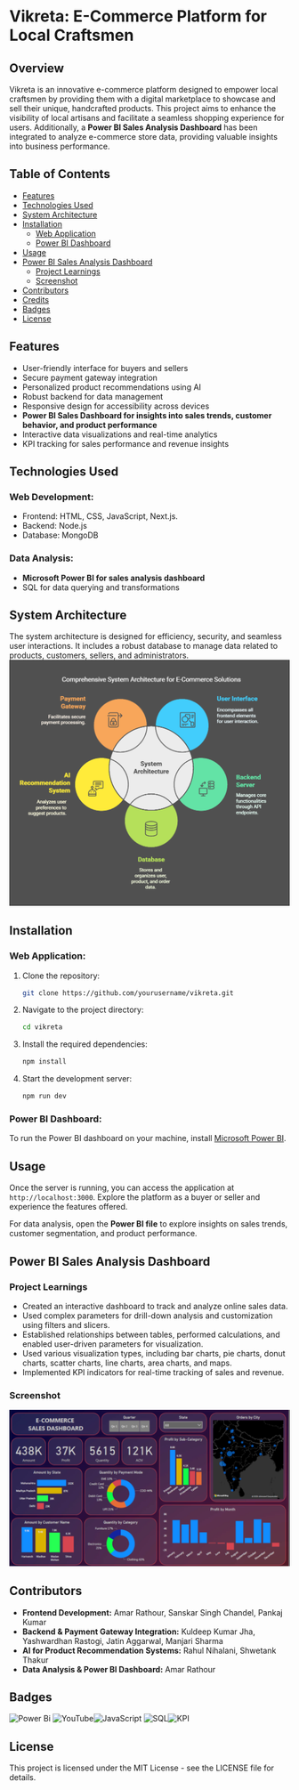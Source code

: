 # Vikreta: E-Commerce Platform for Local Craftsmen

## Overview

Vikreta is an innovative e-commerce platform designed to empower local craftsmen by providing them with a digital marketplace to showcase and sell their unique, handcrafted products. This project aims to enhance the visibility of local artisans and facilitate a seamless shopping experience for users. Additionally, a **Power BI Sales Analysis Dashboard** has been integrated to analyze e-commerce store data, providing valuable insights into business performance.

## Table of Contents

- [Features](#features)
- [Technologies Used](#technologies-used)
- [System Architecture](#system-architecture)
- [Installation](#installation)
  - [Web Application](#web-application)
  - [Power BI Dashboard](#power-bi-dashboard)
- [Usage](#usage)
- [Power BI Sales Analysis Dashboard](#power-bi-sales-analysis-dashboard)
  - [Project Learnings](#project-learnings)
  - [Screenshot](#screenshot)
- [Contributors](#contributors)
- [Credits](#credits)
- [Badges](#badges)
- [License](#license)

## Features

- User-friendly interface for buyers and sellers
- Secure payment gateway integration
- Personalized product recommendations using AI
- Robust backend for data management
- Responsive design for accessibility across devices
- **Power BI Sales Dashboard for insights into sales trends, customer behavior, and product performance**
- Interactive data visualizations and real-time analytics
- KPI tracking for sales performance and revenue insights

## Technologies Used

### Web Development:

- Frontend: HTML, CSS, JavaScript, Next.js.
- Backend: Node.js
- Database: MongoDB


### Data Analysis:

- **Microsoft Power BI for sales analysis dashboard**
- SQL for data querying and transformations

## System Architecture

The system architecture is designed for efficiency, security, and seamless user interactions. It includes a robust database to manage data related to products, customers, sellers, and administrators.
![Architecture Diagram](https://github.com/amanrathour14/Vikreta/blob/main/diagram.png)

## Installation

### Web Application:

1. Clone the repository:
   ```sh
   git clone https://github.com/yourusername/vikreta.git
   ```
2. Navigate to the project directory:
   ```sh
   cd vikreta
   ```
3. Install the required dependencies:
   ```sh
   npm install
   ```
4. Start the development server:
   ```sh
   npm run dev
   ```

### Power BI Dashboard:

To run the Power BI dashboard on your machine, install [Microsoft Power BI](https://powerbi.microsoft.com/en-us/downloads/).

## Usage

Once the server is running, you can access the application at `http://localhost:3000`. Explore the platform as a buyer or seller and experience the features offered.

For data analysis, open the **Power BI file** to explore insights on sales trends, customer segmentation, and product performance.

## Power BI Sales Analysis Dashboard

### Project Learnings

- Created an interactive dashboard to track and analyze online sales data.
- Used complex parameters for drill-down analysis and customization using filters and slicers.
- Established relationships between tables, performed calculations, and enabled user-driven parameters for visualization.
- Used various visualization types, including bar charts, pie charts, donut charts, scatter charts, line charts, area charts, and maps.
- Implemented KPI indicators for real-time tracking of sales and revenue.

### Screenshot
![dashboard preview](https://github.com/amanrathour14/Vikreta/blob/main/E-Commerce-Store-Analysis--main/Dashboard.png)

## Contributors

- **Frontend Development:** Amar Rathour, Sanskar Singh Chandel, Pankaj Kumar
- **Backend & Payment Gateway Integration:** Kuldeep Kumar Jha, Yashwardhan Rastogi, Jatin Aggarwal, Manjari Sharma
- **AI for Product Recommendation Systems:** Rahul Nihalani, Shwetank Thakur
- **Data Analysis & Power BI Dashboard:** Amar Rathour


## Badges

![Power Bi](https://img.shields.io/badge/power_bi-F2C811?style=for-the-badge&logo=powerbi&logoColor=black)
![YouTube](https://img.shields.io/badge/YouTube-%23FF0000.svg?style=for-the-badge&logo=YouTube&logoColor=white)![JavaScript](https://img.shields.io/badge/JavaScript-F7DF1E?style=for-the-badge&logo=javascript&logoColor=black)
![SQL](https://img.shields.io/badge/SQL-4479A1?style=for-the-badge&logo=postgresql&logoColor=white)![KPI](https://img.shields.io/badge/KPI-Analytics-red?style=for-the-badge&logo=data)

## License

This project is licensed under the MIT License - see the LICENSE file for details.
